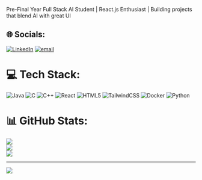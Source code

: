 Pre-Final Year Full Stack AI Student | React.js Enthusiast | Building projects that blend AI with great UI

## 🌐 Socials:
[![LinkedIn](https://img.shields.io/badge/LinkedIn-%230077B5.svg?logo=linkedin&logoColor=white)](https://linkedin.com/in/ishita-pradhan-20326a299) [![email](https://img.shields.io/badge/Email-D14836?logo=gmail&logoColor=white)](mailto:ishita.pradhan11@gmail.com) 

# 💻 Tech Stack:
![Java](https://img.shields.io/badge/java-%23ED8B00.svg?style=for-the-badge&logo=openjdk&logoColor=white) ![C](https://img.shields.io/badge/c-%2300599C.svg?style=for-the-badge&logo=c&logoColor=white) ![C++](https://img.shields.io/badge/c++-%2300599C.svg?style=for-the-badge&logo=c%2B%2B&logoColor=white) ![React](https://img.shields.io/badge/react-%2320232a.svg?style=for-the-badge&logo=react&logoColor=%2361DAFB) ![HTML5](https://img.shields.io/badge/html5-%23E34F26.svg?style=for-the-badge&logo=html5&logoColor=white) ![TailwindCSS](https://img.shields.io/badge/tailwindcss-%2338B2AC.svg?style=for-the-badge&logo=tailwind-css&logoColor=white) ![Docker](https://img.shields.io/badge/docker-%230db7ed.svg?style=for-the-badge&logo=docker&logoColor=white) ![Python](https://img.shields.io/badge/python-3670A0?style=for-the-badge&logo=python&logoColor=ffdd54)
# 📊 GitHub Stats:
![](https://github-readme-stats.vercel.app/api?username=8Ishita8&theme=dark&hide_border=false&include_all_commits=true&count_private=true)<br/>
![](https://nirzak-streak-stats.vercel.app/?user=8Ishita8&theme=dark&hide_border=false)<br/>
![](https://github-readme-stats.vercel.app/api/top-langs/?username=8Ishita8&theme=dark&hide_border=false&include_all_commits=true&count_private=true&layout=compact)

---
[![](https://visitcount.itsvg.in/api?id=8Ishita8&icon=0&color=0)](https://visitcount.itsvg.in)

<!-- Proudly created with GPRM ( https://gprm.itsvg.in ) -->
